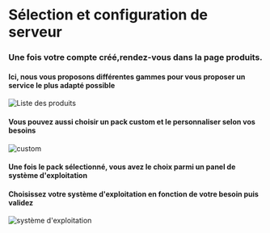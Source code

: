 # Sélection et configuration de serveur

### Une fois votre compte créé,rendez-vous dans la page produits.

#### Ici, nous vous proposons différentes gammes pour vous proposer un service le plus adapté possible
![Liste des produits](Liste_produits.png)

#### Vous pouvez aussi choisir un pack custom et le personnaliser selon vos besoins
![custom](Custom.png)

#### Une fois le pack sélectionné, vous avez le choix parmi un panel de système d'exploitation

#### Choisissez votre système d'exploitation en fonction de votre besoin puis validez
![système d'exploitation](syst_exploitation.png)